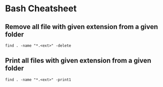 Bash Cheatsheet
===============

## Remove all file with given extension from a given folder

	find . -name "*.<ext>" -delete

## Print all files with given extension from a given folder

	find . -name "*.<ext>" -print1
